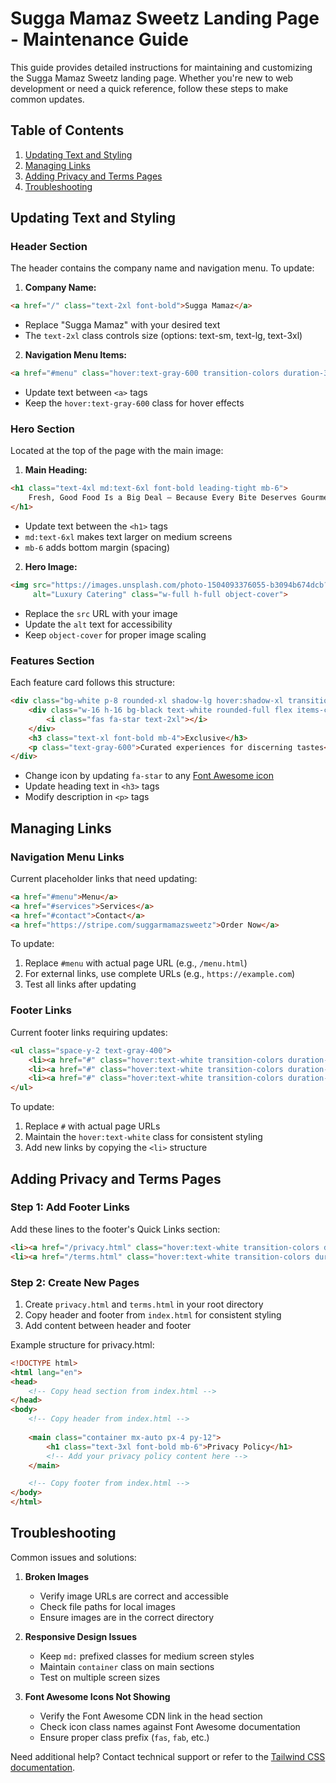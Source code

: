 # Sugga Mamaz Sweetz Landing Page - Maintenance Guide

This guide provides detailed instructions for maintaining and customizing the Sugga Mamaz Sweetz landing page. Whether you're new to web development or need a quick reference, follow these steps to make common updates.

## Table of Contents
1. [Updating Text and Styling](#updating-text-and-styling)
2. [Managing Links](#managing-links)
3. [Adding Privacy and Terms Pages](#adding-privacy-and-terms-pages)
4. [Troubleshooting](#troubleshooting)

## Updating Text and Styling

### Header Section
The header contains the company name and navigation menu. To update:

1. **Company Name:**
```html
<a href="/" class="text-2xl font-bold">Sugga Mamaz</a>
```
- Replace "Sugga Mamaz" with your desired text
- The `text-2xl` class controls size (options: text-sm, text-lg, text-3xl)

2. **Navigation Menu Items:**
```html
<a href="#menu" class="hover:text-gray-600 transition-colors duration-300">Menu</a>
```
- Update text between `<a>` tags
- Keep the `hover:text-gray-600` class for hover effects

### Hero Section
Located at the top of the page with the main image:

1. **Main Heading:**
```html
<h1 class="text-4xl md:text-6xl font-bold leading-tight mb-6">
    Fresh, Good Food Is a Big Deal – Because Every Bite Deserves Gourmet Love.
</h1>
```
- Update text between the `<h1>` tags
- `md:text-6xl` makes text larger on medium screens
- `mb-6` adds bottom margin (spacing)

2. **Hero Image:**
```html
<img src="https://images.unsplash.com/photo-1504093376055-b3094b674dcb?w=1600&h=900&fit=crop&q=80" 
     alt="Luxury Catering" class="w-full h-full object-cover">
```
- Replace the `src` URL with your image
- Update the `alt` text for accessibility
- Keep `object-cover` for proper image scaling

### Features Section
Each feature card follows this structure:
```html
<div class="bg-white p-8 rounded-xl shadow-lg hover:shadow-xl transition-all duration-300 transform hover:scale-105">
    <div class="w-16 h-16 bg-black text-white rounded-full flex items-center justify-center mb-6">
        <i class="fas fa-star text-2xl"></i>
    </div>
    <h3 class="text-xl font-bold mb-4">Exclusive</h3>
    <p class="text-gray-600">Curated experiences for discerning tastes</p>
</div>
```
- Change icon by updating `fa-star` to any [Font Awesome icon](https://fontawesome.com/icons)
- Update heading text in `<h3>` tags
- Modify description in `<p>` tags

## Managing Links

### Navigation Menu Links
Current placeholder links that need updating:
```html
<a href="#menu">Menu</a>
<a href="#services">Services</a>
<a href="#contact">Contact</a>
<a href="https://stripe.com/suggarmamazsweetz">Order Now</a>
```

To update:
1. Replace `#menu` with actual page URL (e.g., `/menu.html`)
2. For external links, use complete URLs (e.g., `https://example.com`)
3. Test all links after updating

### Footer Links
Current footer links requiring updates:
```html
<ul class="space-y-2 text-gray-400">
    <li><a href="#" class="hover:text-white transition-colors duration-300">About Us</a></li>
    <li><a href="#" class="hover:text-white transition-colors duration-300">Services</a></li>
    <li><a href="#" class="hover:text-white transition-colors duration-300">Menu</a></li>
</ul>
```

To update:
1. Replace `#` with actual page URLs
2. Maintain the `hover:text-white` class for consistent styling
3. Add new links by copying the `<li>` structure

## Adding Privacy and Terms Pages

### Step 1: Add Footer Links
Add these lines to the footer's Quick Links section:
```html
<li><a href="/privacy.html" class="hover:text-white transition-colors duration-300">Privacy Policy</a></li>
<li><a href="/terms.html" class="hover:text-white transition-colors duration-300">Terms of Service</a></li>
```

### Step 2: Create New Pages
1. Create `privacy.html` and `terms.html` in your root directory
2. Copy header and footer from `index.html` for consistent styling
3. Add content between header and footer

Example structure for privacy.html:
```html
<!DOCTYPE html>
<html lang="en">
<head>
    <!-- Copy head section from index.html -->
</head>
<body>
    <!-- Copy header from index.html -->
    
    <main class="container mx-auto px-4 py-12">
        <h1 class="text-3xl font-bold mb-6">Privacy Policy</h1>
        <!-- Add your privacy policy content here -->
    </main>

    <!-- Copy footer from index.html -->
</body>
</html>
```

## Troubleshooting

Common issues and solutions:

1. **Broken Images**
   - Verify image URLs are correct and accessible
   - Check file paths for local images
   - Ensure images are in the correct directory

2. **Responsive Design Issues**
   - Keep `md:` prefixed classes for medium screen styles
   - Maintain `container` class on main sections
   - Test on multiple screen sizes

3. **Font Awesome Icons Not Showing**
   - Verify the Font Awesome CDN link in the head section
   - Check icon class names against Font Awesome documentation
   - Ensure proper class prefix (`fas`, `fab`, etc.)

Need additional help? Contact technical support or refer to the [Tailwind CSS documentation](https://tailwindcss.com/docs).